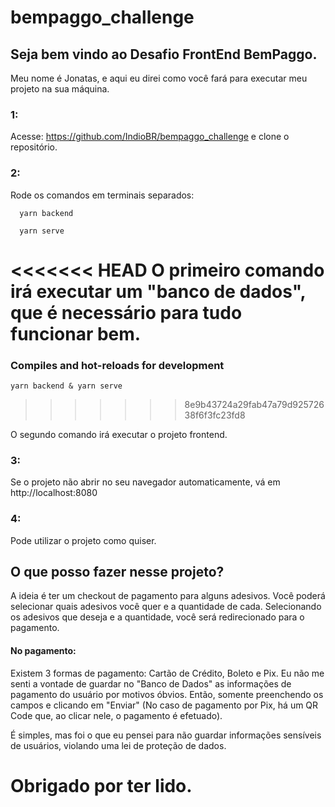 # bempaggo_challenge

## Seja bem vindo ao Desafio FrontEnd BemPaggo.

Meu nome é Jonatas, e aqui eu direi como você fará para executar meu projeto na sua máquina.

### 1:

Acesse: https://github.com/IndioBR/bempaggo_challenge e clone o repositório.

### 2:

  Rode os comandos em terminais separados:

```
  yarn backend

  yarn serve

```

<<<<<<< HEAD
  O primeiro comando irá executar um "banco de dados", que é necessário para tudo funcionar bem.
=======
### Compiles and hot-reloads for development
```
yarn backend & yarn serve
```
>>>>>>> 8e9b43724a29fab47a79d92572638f6f3fc23fd8

  O segundo comando irá executar o projeto frontend.

### 3:

 Se o projeto não abrir no seu navegador automaticamente, vá em http://localhost:8080

### 4:

  Pode utilizar o projeto como quiser.

## O que posso fazer nesse projeto?

  A ideia é ter um checkout de pagamento para alguns adesivos. Você poderá selecionar quais adesivos você quer e a quantidade de cada. Selecionando os adesivos que deseja e a quantidade, você será redirecionado para o pagamento.

  #### No pagamento:

  Existem 3 formas de pagamento: Cartão de Crédito, Boleto e Pix.
  Eu não me senti a vontade de guardar no "Banco de Dados" as informações de pagamento do usuário por motivos óbvios. Então, somente preenchendo os campos e clicando em "Enviar" (No caso de pagamento por Pix, há um QR Code que, ao clicar nele, o pagamento é efetuado).

  É simples, mas foi o que eu pensei para não guardar informações sensíveis de usuários, violando uma lei de proteção de dados.



# Obrigado por ter lido.